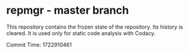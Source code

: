 # repmgr - master branch

This repository contains the frozen state of the repository.
Its history is cleared. It is used only for static code
analysis with Codacy.

Commit Time: 1722910461